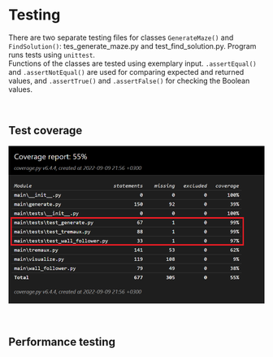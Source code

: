# Testing
There are two separate testing files for classes ```GenerateMaze()``` and ```FindSolution()```: tes_generate_maze.py and test_find_solution.py. Program runs tests using ```unittest```. <br/>Functions of the classes are tested using exemplary input. ```.assertEqual()``` and ```.assertNotEqual()``` are used for comparing expected and returned values, and ```.assertTrue()``` and ```.assertFalse()``` for checking the Boolean values. <br/>

<br/>

## Test coverage
![img](/documentation/test_coverage/coverage_report_marked.png)

<br/>

## Performance testing

